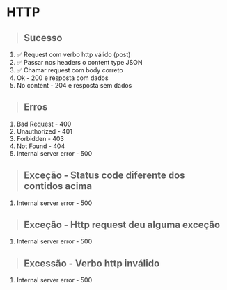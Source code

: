 # HTTP

> ## Sucesso
1. ✅ Request com verbo http válido (post)
2. ✅ Passar nos headers o content type JSON
3. ✅ Chamar request com body correto
4. Ok - 200 e resposta com dados
5. No content - 204 e resposta sem dados

> ## Erros
1. Bad Request - 400
2. Unauthorized - 401
3. Forbidden - 403
4. Not Found - 404
5. Internal server error - 500

> ## Exceção - Status code diferente dos contidos acima
1. Internal server error - 500

> ## Exceção - Http request deu alguma exceção
1. Internal server error - 500

> ## Excessão - Verbo http inválido
1. Internal server error - 500